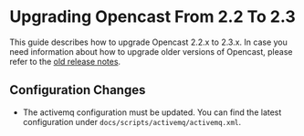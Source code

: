 # Upgrading Opencast From 2.2 To 2.3

This guide describes how to upgrade Opencast 2.2.x to 2.3.x. In case you need information about how to upgrade older
versions of Opencast, please refer to the [old release notes](https://docs.opencast.org).

## Configuration Changes

* The activemq configuration must be updated. You can find the latest configuration under `docs/scripts/activemq/activemq.xml`.